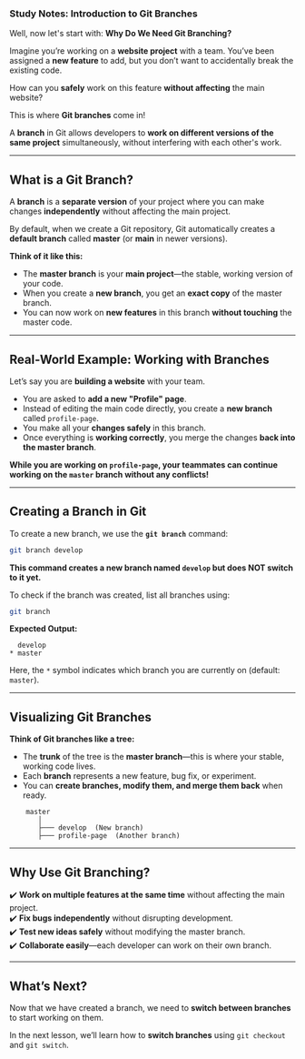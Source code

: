 ### **Study Notes: Introduction to Git Branches**  

Well, now let's start with: **Why Do We Need Git Branching?**  

Imagine you’re working on a **website project** with a team. You’ve been assigned a **new feature** to add, but you don’t want to accidentally break the existing code.  

How can you **safely** work on this feature **without affecting** the main website?  

This is where **Git branches** come in!  

A **branch** in Git allows developers to **work on different versions of the same project** simultaneously, without interfering with each other's work.  

---
## **What is a Git Branch?**  

A **branch** is a **separate version** of your project where you can make changes **independently** without affecting the main project.  

By default, when we create a Git repository, Git automatically creates a **default branch** called **master** (or **main** in newer versions).  

**Think of it like this:**  
- The **master branch** is your **main project**—the stable, working version of your code.  
- When you create a **new branch**, you get an **exact copy** of the master branch.  
- You can now work on **new features** in this branch **without touching** the master code.  

---
## **Real-World Example: Working with Branches**  

Let’s say you are **building a website** with your team.  

- You are asked to **add a new "Profile" page**.  
- Instead of editing the main code directly, you create a **new branch** called `profile-page`.  
- You make all your **changes safely** in this branch.  
- Once everything is **working correctly**, you merge the changes **back into the master branch**.  

**While you are working on `profile-page`, your teammates can continue working on the `master` branch without any conflicts!**  

---
## **Creating a Branch in Git**  

To create a new branch, we use the **`git branch`** command:  

```sh
git branch develop
```

**This command creates a new branch named `develop` but does NOT switch to it yet.**  

To check if the branch was created, list all branches using:  

```sh
git branch
```

**Expected Output:**  
```
  develop
* master
```

Here, the `*` symbol indicates which branch you are currently on (default: `master`).  

---
## **Visualizing Git Branches**  

**Think of Git branches like a tree:**  

- The **trunk** of the tree is the **master branch**—this is where your stable, working code lives.  
- Each **branch** represents a new feature, bug fix, or experiment.  
- You can **create branches, modify them, and merge them back** when ready.  

```
    master
       │
       ├─── develop  (New branch)
       ├─── profile-page  (Another branch)
```

---
## **Why Use Git Branching?**  

✔️ **Work on multiple features at the same time** without affecting the main project.  
✔️ **Fix bugs independently** without disrupting development.  
✔️ **Test new ideas safely** without modifying the master branch.  
✔️ **Collaborate easily**—each developer can work on their own branch.  

---
## **What’s Next?**  

Now that we have created a branch, we need to **switch between branches** to start working on them.  

In the next lesson, we’ll learn how to **switch branches** using `git checkout` and `git switch`.
